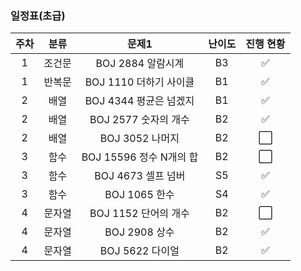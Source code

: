 
### 일정표(초급)

| 주차 | 분류 | 문제1 | 난이도 |진행 현황 |  
|:---:|:---:|:---:|:---:|:---:|
| 1 | 조건문 | BOJ 2884 알람시계 | B3 | ✅ |
| 1 | 반복문 | BOJ 1110 더하기 사이클 | B1 | ✅ |
| 2 | 배열 | BOJ 4344 평균은 넘겠지 | B1 | ✅ |
| 2 | 배열 | BOJ 2577 숫자의 개수 | B2 | ✅ | 
| 2 | 배열 | BOJ 3052 나머지 | B2 | ⬜ |
| 3 | 함수 | BOJ 15596 정수 N개의 합| B2 | ⬜ |
| 3 | 함수 | BOJ 4673 셀프 넘버 | S5 | ✅ |
| 3 | 함수 | BOJ 1065 한수 | S4  | ✅ |
| 4 | 문자열 | BOJ 1152 단어의 개수 | B2 | ⬜ |
| 4 | 문자열 | BOJ 2908 상수 | B2 | ✅ |
| 4 | 문자열 | BOJ 5622 다이얼 | B2 | ✅ |
